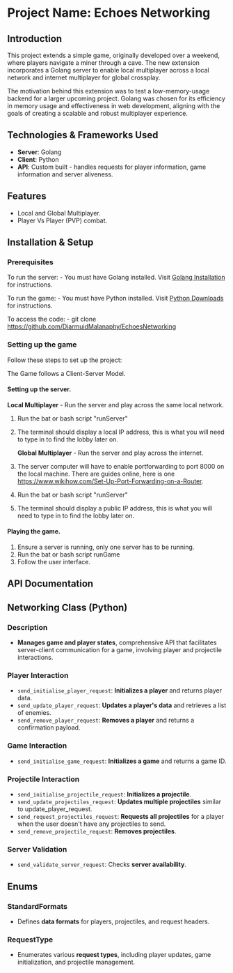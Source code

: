 # Project Name: Echoes Networking
## Introduction

This project extends a simple game, originally developed over a weekend, where players navigate a miner through a cave. The new extension incorporates a Golang server to enable local multiplayer across a local network and internet multiplayer for global crossplay.

The motivation behind this extension was to test a low-memory-usage backend for a larger upcoming project. Golang was chosen for its efficiency in memory usage and effectiveness in web development, aligning with the goals of creating a scalable and robust multiplayer experience.

## Technologies & Frameworks Used
- **Server**: Golang
- **Client**: Python
- **API**: Custom built - handles requests for player information, game information and server aliveness.

## Features
- Local and Global Multiplayer.
- Player Vs Player (PVP) combat.


## Installation & Setup
### Prerequisites
  To run the server:
    - You must have Golang installed. Visit [Golang Installation](https://go.dev/doc/install) for instructions.
    
  To run the game:
    - You must have Python installed. Visit [Python Downloads](https://www.python.org/downloads/) for instructions.

  To access the code:
    - git clone https://github.com/DiarmuidMalanaphy/EchoesNetworking
  ### Setting up the game

Follow these steps to set up the project:

The Game follows a Client-Server Model.

#### Setting up the server.

   **Local Multiplayer** - Run the server and play across the same local network.
   
1. Run the bat or bash script "runServer"
2. The terminal should display a local IP address, this is what you will need to type in to find the lobby later on.
   
   **Global Multiplayer** - Run the server and play across the internet.
   
1. The server computer will have to enable portforwarding to port 8000 on the local machine. There are guides online, here is one https://www.wikihow.com/Set-Up-Port-Forwarding-on-a-Router.
2. Run the bat or bash script "runServer"
3. The terminal should display a public IP address, this is what you will need to type in to find the lobby later on.

#### Playing the game.

1. Ensure a server is running, only one server has to be running.
2. Run the bat or bash script runGame
3. Follow the user interface.

## API Documentation

## Networking Class (Python)

### Description

- **Manages game and player states**, comprehensive API that facilitates server-client communication for a game, involving player and projectile interactions.

### Player Interaction
- `send_initialise_player_request`: **Initializes a player** and returns player data.
- `send_update_player_request`: **Updates a player's data** and retrieves a list of enemies.
- `send_remove_player_request`: **Removes a player** and returns a confirmation payload.
### Game Interaction
- `send_initialise_game_request`: **Initializes a game** and returns a game ID.

### Projectile Interaction
- `send_initialise_projectile_request`: **Initializes a projectile**.
- `send_update_projectiles_request`: **Updates multiple projectiles** similar to update_player_request.
- `send_request_projectiles_request`: **Requests all projectiles** for a player when the user doesn't have any projectiles to send.
- `send_remove_projectile_request`: **Removes projectiles**.
### Server Validation
- `send_validate_server_request`: Checks **server availability**.

## Enums

### StandardFormats
- Defines **data formats** for players, projectiles, and request headers.

### RequestType
- Enumerates various **request types**, including player updates, game initialization, and projectile management.



